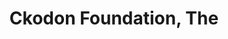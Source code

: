 ---
title: 'Ckodon Foundation, The'
color: 'blue'
tags: ["Web design"]
description: 'School application web platform for Ckodon Foundation, a non-profit helping students get into colleges.'
details:
    cost: '$1000'
    time: '3 months'
    from: 'Selorm Promise'
    team: ['Me']
images:
    url: ["/images/ckodon_cut_1.svg", "/images/ckodon_cut_2.svg", "/images/ckodon_cut_3.svg"]
    alt: ["Ckodon Project Image 1", "Ckodon Project Image 2", "Ckodon Project Image 3"]
---